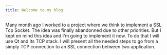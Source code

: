 ```yaml
---
title: Welcome to my blog
---
```


Many month ago I worked to a project where we think to implement a SSL Tcp Socket. The idea was finally abandonned due to other priorities. But I kept en mind this idea and I'm going to implement it now. To do that I will use Qt and its TCP stack. I will present all the needed steps to go from a simply TCP connection to an SSL connection between two application. 
